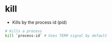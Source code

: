 # kill

- Kills by the process id (pid)

```bash
# Kills a process
kill `process-id` # Uses TERM signal by default
```
